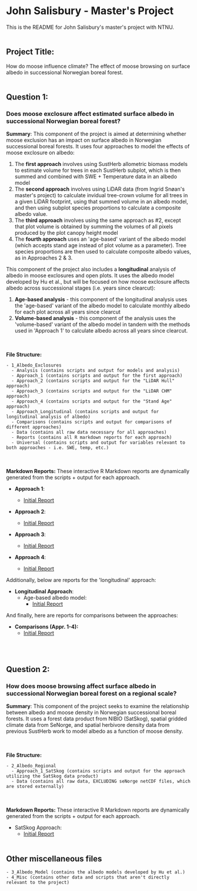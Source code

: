 # John Salisbury - Master's Project
This is the README for John Salisbury's master's project with NTNU.
<br/><br/>
## Project Title:
How do moose influence climate? The effect of moose browsing on surface albedo in successional Norwegian boreal forest.
<br/><br/>
## Question 1:
### Does moose exclosure affect estimated surface albedo in successional Norwegian boreal forest?

**Summary**:
This component of the project is aimed at determining whether moose exclusion has an impact on surface albedo in Norwegian successional boreal forests. It uses four approaches to model the effects of moose exclosure on albedo:
1. The **first approach** involves using SustHerb allometric biomass models to estimate volume for trees in each SustHerb subplot, which is then summed and combined with SWE + Temperature data in an albedo model
2. The **second approach** involves using LiDAR data (from Ingrid Snøan's master's project) to calculate invidual tree-crown volume for all trees in a given LiDAR footprint, using that summed volume in an albedo model, and then using subplot species proportions to calculate a composite albedo value.
3. The **third approach** involves using the same approach as #2, except that plot volume is obtained by summing the volumes of all pixels produced by the plot canopy height model
4. The **fourth approach** uses an 'age-based' variant of the albedo model (which accepts stand age instead of plot volume as a parameter). Tree species proportions are then used to calculate composite albedo values, as in Approaches 2 & 3.

This component of the project also includes a **longitudinal** analysis of albedo in moose exclosures and open plots. It uses the albedo model developed by Hu et al., but will be focused on how moose exclosure affects albedo across successional stages (i.e. years since clearcut):
1. **Age-based analysis** - this component of the longitudinal analysis uses the 'age-based' variant of the albedo model to calculate monthly albedo for each plot across all years since clearcut
2. **Volume-based analysis** - this component of the analysis uses the 'volume-based' variant of the albedo model in tandem with the methods used in 'Approach 1' to calculate albedo across all years since clearcut.

<br/><br/>
**File Structure:**
```
- 1_Albedo_Exclosures
  - Analysis (contains scripts and output for models and analysis)
  - Approach_1 (contains scripts and output for the first approach)
  - Approach_2 (contains scripts and output for the "LiDAR Hull" approach)
  - Approach_3 (contains scripts and output for the "LiDAR CHM" approach)
  - Approach_4 (contains scripts and output for the "Stand Age" approach)
  - Approach_Longitudinal (contains scripts and output for longitudinal analysis of albedo)
  - Comparisons (contains scripts and output for comparisons of different approaches)
  - Data (contains all raw data necessary for all approaches)
  - Reports (contains all R markdown reports for each approach)
  - Universal (contains scripts and output for variables relevant to both approaches - i.e. SWE, temp, etc.)
```

<br/><br/>
**Markdown Reports:**
These interactive R Markdown reports are dynamically generated from the scripts + output for each approach. 

* **Approach 1**:
  * [Initial Report](https://allyworks.io/moose-albedo/exclosures/approach1/final_report_approach_1.html)

* **Approach 2**:
  * [Initial Report](https://allyworks.io/moose-albedo/exclosures/approach2/final_report_approach_2.html)

* **Approach 3**:
  * [Initial Report](https://allyworks.io/moose-albedo/exclosures/approach3/final_report_approach_3.html)

* **Approach 4**:
  * [Initial Report](https://allyworks.io/moose-albedo/exclosures/approach4/final_report_approach_4.html)

Additionally, below are reports for the 'longitudinal' approach:

* **Longitudinal Approach**:
  * Age-based albedo model:
      * [Initial Report](https://allyworks.io/moose-albedo/exclosures/longitudinal/age/final_report_longitudinal_age.html)

And finally, here are reports for comparisons between the approaches:

* **Comparisons (Appr. 1-4):**
  * [Initial Report](https://allyworks.io/moose-albedo/exclosures/comparisons/final_report_comparisons.html)
 

<br/><br/>
## Question 2:
### How does moose browsing affect surface albedo in successional Norwegian boreal forest on a regional scale?

**Summary**:
This component of the project seeks to examine the relationship between albedo and moose density in Norwegian successional boreal forests. It uses a forest data product from NIBIO (SatSkog), spatial gridded climate data from SeNorge, and spatial herbivore density data from previous SustHerb work to model albedo as a function of moose density.

<br><br>
**File Structure:**
```
- 2_Albedo_Regional
  - Approach_1_SatSkog (contains scripts and output for the approach utilizing the SatSkog data product)
  - Data (contains all raw data, EXCLUDING seNorge netCDF files, which are stored externally)
```

<br/><br/>
**Markdown Reports:**
These interactive R Markdown reports are dynamically generated from the scripts + output for each approach. 

* SatSkog Approach:
  * [Initial Report](https://allyworks.io/moose-albedo/regional/final_report_regional.html)
<br/><br/>
## Other miscellaneous files
```
- 3_Albedo_Model (contains the albedo models developed by Hu et al.)
- 4_Misc (contains other data and scripts that aren't directly relevant to the project)
```